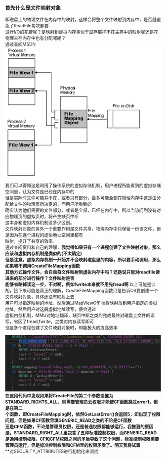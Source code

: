 ### 首先什么是文件映射对象
即磁盘上的物理文件在内存中的映射，这样会将整个文件映射到内存中，是否就避免了ReadFile每次都要<br>
进行I/O的花费呢？是映射到虚拟内存类似于显存那样不在主存中的映射呢还是在物理主存内存中也有分配呢呢？<br>
通过查阅MSDN<br>
![image](https://github.com/yeeeex/black-hole/blob/master/Programming%20Applications%20for%20Microsoft%20Windows/pictures/3.png)<br>
我们可以得知这是利用了操作系统的虚拟存储机制，用户进程所能看到的虚拟存储空间里，认为文件是已经在内存中的<br>
但是实际时文件可能并不在，或者只有部分，最多可能全部在物理内存中这是由分配给文件的物理页所决定的，而用户所看到的<br>
确实认为他们需要的文件部分，或者是全部，已经在内存中，所以当访问到没有对应物理页的虚拟页时，将产生缺页中断<br>
这本身和虚拟内存机制没多少区别。<br>
文件映射对象的另外一个重要作用是文件共享，物理内存中只保留一份该文件，但是因为在连个进程的虚拟地址空间里都有<br>
映射，提升了共享的效率。<br>
通过查阅资料和自己的理解，**我觉得如果只有一个进程创建了文件映射对象，那么应该和虚拟内存机制是类似的(不太确定)**<br>
**但是注意，虚拟内存机制一开始并不会映射磁盘里的内容，所以要手动调用，那么如果我不调用CreateFileMapping函数**<br>
**其他方式操作文件，会自动将文件映射到虚拟内存中吗？还是说只能对readfile读进来的部分进行操作？文件映射是否**<br>
**能够省略掉读这一步，不对啊，例如fwrite本来就不用先fread啊**
以上可能是口胡，接下来可能是真正的理解，CreateFileMapping函数只是告诉OS要创建一个文件映射对象，具体还没有映射上去<br>
用户可以指定映射的地址，然后通过MapViewOfFile将映射放到用户指定的虚拟地址，然后用户对这段虚拟地址读写，便会通过<br>
虚拟内存机制，MMU对地址翻译，缺页中断之类的完成最终对磁盘上文件的读写，省区了fread,fwrite，之类对内存读写即可<br>
但是多个进程创建了文件映射对象时，却能极大的提高效率



![image](https://github.com/yeeeex/black-hole/blob/master/Programming%20Applications%20for%20Microsoft%20Windows/pictures/5.png)<br>
**在这段代码中发现如果将CreateFile的第二个参数设置为STANDARD_RIGHTS_ALL，则需要管理员云权限才能使CF函数跳过error1，但是在第二**<br>
**个函数，即CreateFileMapping时，依然GetLastError()会返回5，即出现了权限问题，但是如果CF函数里填GENERIC_READ之类的不论是CF函数**<br>
**还是CFM函数，不论是管理员权限，还是普通权限都能够运行，我推测的原因是，STANDARD_RIGHT_ALL里包含了五种标准控制权限，而GENERIC_READ**<br>
**是通用控制权限，CF和CFM权限之间的矛盾导致了这个问题，标准控制权限需要管理员运行，但是标准控制权限和CFM里的权限矛盾了。明天我将试着**<br>
**对SECURITY_ATTRIBUTES进行初始化来测试
